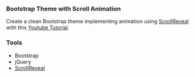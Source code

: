 ### Bootstrap Theme with Scroll Animation

Create a clean Bootstrap theme implementing animation using [ScrollReveal](https://github.com/jlmakes/scrollreveal) with this [Youtube Tutorial](https://www.youtube.com/watch?v=ePgnR4gHIi4&t=440s).


### Tools
- Bootstrap
- jQuery
- [ScrollReveal](https://github.com/jlmakes/scrollreveal)
